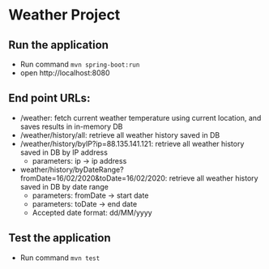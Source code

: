 # Weather Project
## Run the application

- Run command `mvn spring-boot:run`
- open http://localhost:8080

## End point URLs:
- /weather: fetch current weather temperature using current location, and saves results in in-memory DB
- /weather/history/all: retrieve all weather history saved in DB
- /weather/history/byIP?ip=88.135.141.121: retrieve all weather history saved in DB by IP address
  - parameters: ip -> ip address
- weather/history/byDateRange?fromDate=16/02/2020&toDate=16/02/2020: retrieve all weather history saved in DB by date range
  - parameters: fromDate -> start date
  - parameters: toDate -> end date
  - Accepted date format: dd/MM/yyyy

## Test the application
- Run command `mvn test`

